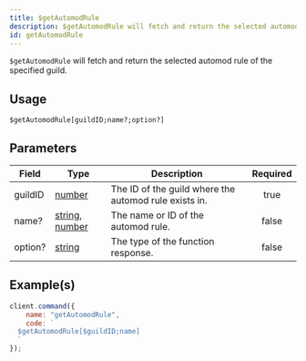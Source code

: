 ```yaml
---
title: $getAutomodRule
description: $getAutomodRule will fetch and return the selected automod rule of the specified guild
id: getAutomodRule
---
```


`$getAutomodRule` will fetch and return the selected automod rule of the specified guild.

## Usage

```aoi
$getAutomodRule[guildID;name?;option?]
```

## Parameters

| Field   | Type                                                                                                                                                                                                 | Description                                            | Required |
| ------- | ---------------------------------------------------------------------------------------------------------------------------------------------------------------------------------------------------- | ------------------------------------------------------ | :------: |
| guildID | [number](https://developer.mozilla.org/en-US/docs/Web/JavaScript/Reference/Global_Objects/Number)                                                                                                    | The ID of the guild where the automod rule exists in.  |   true   |
| name?   | [string](https://developer.mozilla.org/en-US/docs/Web/JavaScript/Reference/Global_Objects/String), [number](https://developer.mozilla.org/en-us/docs/web/javascript/reference/global_objects/number) | The name or ID of the automod rule.                    |  false   |
| option? | [string](https://developer.mozilla.org/en-US/docs/Web/JavaScript/Reference/Global_Objects/String)                                                                                                    | The type of the function response.                     |  false   |


## Example(s)

```javascript
client.command({
    name: "getAutomodRule",
    code: `
  $getAutomodRule[$guildID;name]
  `
});
```
